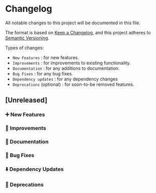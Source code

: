 # Changelog

All notable changes to this project will be documented in this file.

The format is based on [Keep a Changelog](https://keepachangelog.com/en/1.1.0/), and this project adheres to [Semantic Versioning](https://semver.org/spec/v2.0.0.html).

Types of changes:
- `New Features` : for new features.
- `Improvements` : for improvements to existing functionality.
- `Documentation` : for any additions to documentation.
- `Bug Fixes` : for any bug fixes.
- `Dependency updates` : for any dependency changes
- `Deprecations` (optional) : for soon-to-be removed features.

## [Unreleased]

### ➕  New Features 

### 🌟  Improvements 

### 📜  Documentation 

### 🐛  Bug Fixes

### ⬇️  Dependency Updates 

### 👋  Deprecations
